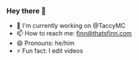 ### Hey there 👋

- 📝 I'm currently working on @TaccyMC
- 📫 How to reach me: finn@thatsfinn.com
- 😄 Pronouns: he/him
- ⚡ Fun fact: I edit videos
